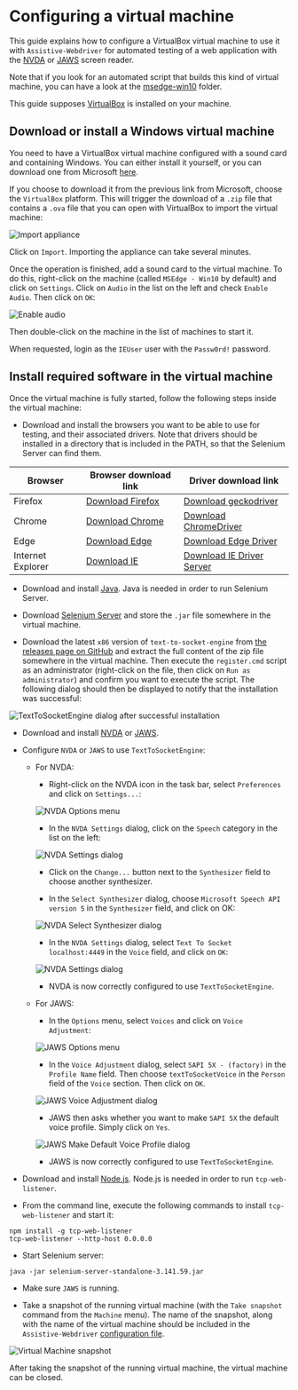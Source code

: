 # Configuring a virtual machine

This guide explains how to configure a VirtualBox virtual machine to use it with `Assistive-Webdriver` for automated testing of a web application with the [NVDA](https://www.nvaccess.org/download/) or [JAWS](https://support.freedomscientific.com/Downloads/JAWS) screen reader.

Note that if you look for an automated script that builds this kind of virtual machine, you can have a look at the [msedge-win10](../../vagrant/msedge-win10) folder.

This guide supposes [VirtualBox](https://www.virtualbox.org/) is installed on your machine.

## Download or install a Windows virtual machine

You need to have a VirtualBox virtual machine configured with a sound card and containing Windows. You can either install it yourself, or you can download one from Microsoft [here](https://developer.microsoft.com/en-us/microsoft-edge/tools/vms/).

If you choose to download it from the previous link from Microsoft, choose the `VirtualBox` platform. This will trigger the download of a `.zip` file that contains a `.ova` file that you can open with VirtualBox to import the virtual machine:

![Import appliance](import-appliance.png)

Click on `Import`. Importing the appliance can take several minutes.

Once the operation is finished, add a sound card to the virtual machine. To do this, right-click on the machine (called `MSEdge - Win10` by default) and click on `Settings`. Click on `Audio` in the list on the left and check `Enable Audio`. Then click on `OK`:

![Enable audio](enable-audio.png)

Then double-click on the machine in the list of machines to start it.

When requested, login as the `IEUser` user with the `Passw0rd!` password.

## Install required software in the virtual machine

Once the virtual machine is fully started, follow the following steps inside the virtual machine:

- Download and install the browsers you want to be able to use for testing, and their associated drivers. Note that drivers should be installed in a directory that is included in the PATH, so that the Selenium Server can find them.

| Browser | Browser download link | Driver download link |
|---------|-----------------------|----------------------|
| Firefox | [Download Firefox](https://www.mozilla.org/en-US/firefox/new/) | [Download geckodriver](https://github.com/mozilla/geckodriver/releases) |
| Chrome  | [Download Chrome](https://www.google.com/chrome/) | [Download ChromeDriver](https://chromedriver.chromium.org/) |
| Edge              | [Download Edge](https://www.microsoft.com/en-us/edge) | [Download Edge Driver](https://developer.microsoft.com/en-us/microsoft-edge/tools/webdriver/) |
| Internet Explorer | [Download IE](https://support.microsoft.com/en-us/help/17621/internet-explorer-downloads) | [Download IE Driver Server](https://www.selenium.dev/downloads/) |

- Download and install [Java](https://www.java.com). Java is needed in order to run Selenium Server.

- Download [Selenium Server](https://www.selenium.dev/downloads/) and store the `.jar` file somewhere in the virtual machine.

- Download the latest `x86` version of `text-to-socket-engine` from [the releases page on GitHub](https://github.com/AmadeusITGroup/Assistive-Webdriver/releases) and extract the full content of the zip file somewhere in the virtual machine. Then execute the `register.cmd` script as an administrator (right-click on the file, then click on `Run as administrator`) and confirm you want to execute the script. The following dialog should then be displayed to notify that the installation was successful:

![TextToSocketEngine dialog after successful installation](after-installing-texttosocketengine.png)

- Download and install [NVDA](https://www.nvaccess.org/download/) or [JAWS](https://support.freedomscientific.com/Downloads/JAWS).

- Configure `NVDA` or `JAWS` to use `TextToSocketEngine`:


  - For NVDA:
    - Right-click on the NVDA icon in the task bar, select `Preferences` and click on `Settings...`:

    ![NVDA Options menu](nvda-preferences-menu.png)

    - In the `NVDA Settings` dialog, click on the `Speech` category in the list on the left:

    ![NVDA Settings dialog](nvda-settings-dialog.png)

    - Click on the `Change...` button next to the `Synthesizer` field to choose another synthesizer.

    - In the `Select Synthesizer` dialog, choose `Microsoft Speech API version 5` in the `Synthesizer` field, and click on OK:

    ![NVDA Select Synthesizer dialog](nvda-select-synthesizer-dialog.png)

    - In the `NVDA Settings` dialog, select `Text To Socket localhost:4449` in the `Voice` field, and click on `OK`:

    ![NVDA Settings dialog](nvda-settings-dialog2.png)

    - NVDA is now correctly configured to use `TextToSocketEngine`.

  - For JAWS:
    - In the `Options` menu, select `Voices` and click on `Voice Adjustment`:

    ![JAWS Options menu](jaws-options-menu.png)

    - In the `Voice Adjustment` dialog, select `SAPI 5X - (factory)` in the `Profile Name` field. Then choose `textToSocketVoice` in the `Person` field of the `Voice` section. Then click on `OK`.

    ![JAWS Voice Adjustment dialog](jaws-voice-adjustment.png)

    - JAWS then asks whether you want to make `SAPI 5X` the default voice profile. Simply click on `Yes`.

    ![JAWS Make Default Voice Profile dialog](jaws-default-profile.png)

    - JAWS is now correctly configured to use `TextToSocketEngine`.


- Download and install [Node.js](https://nodejs.org). Node.js is needed in order to run `tcp-web-listener`.

- From the command line, execute the following commands to install `tcp-web-listener` and start it:

```
npm install -g tcp-web-listener
tcp-web-listener --http-host 0.0.0.0
```

- Start Selenium server:

```
java -jar selenium-server-standalone-3.141.59.jar
```

- Make sure `JAWS` is running.

- Take a snapshot of the running virtual machine (with the `Take snapshot` command from the `Machine` menu). The name of the snapshot, along with the name of the virtual machine should be included in the `Assistive-Webdriver` [configuration file](../configuration.md).

![Virtual Machine snapshot](vm-snapshot.png)

After taking the snapshot of the running virtual machine, the virtual machine can be closed.
